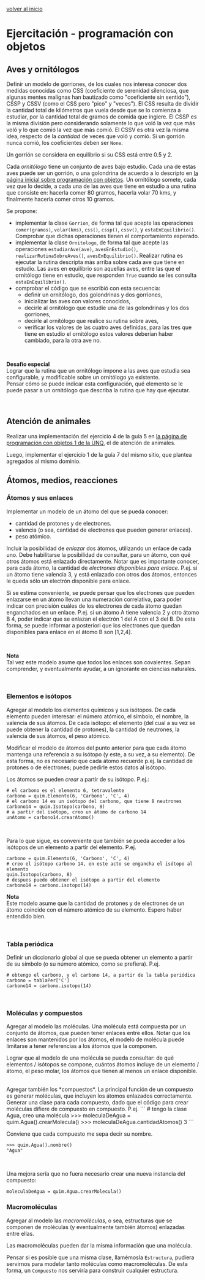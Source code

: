 <style>
.page-header {
    padding-bottom: 50px;
    padding-top: 50px;
}
</style>

[volver al inicio](./index.md)  

# Ejercitación - programación con objetos

## Aves y ornitólogos
Definir un modelo de gorriones, de los cuales nos interesa conocer dos medidas conocidas como CSS (coeficiente de serenidad silenciosa, que algunas mentes malignas han bautizado como "coeficiente sin sentido"), CSSP y CSSV (como el CSS pero "pico" y "veces"). 
El CSS resulta de dividir la cantidad total de kilómetros que vuela desde que se lo comienza a estudiar, por la cantidad total de gramos de comida que ingiere. El CSSP es la misma división pero considerando solamente lo que voló la vez que más voló y lo que comió la vez que más comió. El CSSV es otra vez la misma idea, respecto de la *cantidad* de veces que voló y comió.
Si un gorrión nunca comió, los coeficientes deben ser `None`.

Un gorrión se considera en equilibrio si su CSS está entre 0.5 y 2.

Cada *ornitólogo* tiene un conjunto de aves bajo estudio. Cada una de estas aves puede ser un gorrión, o una golondrina de acuerdo a lo descripto en [la página inicial sobre programación con objetos](./oop-intro.md).
Un ornitólogo somete, cada vez que lo decide, a cada una de las aves que tiene en estudio a una rutina que consiste en: hacerla comer 80 gramos, hacerla volar 70 kms, y finalmente hacerla comer otros 10 gramos.

Se propone:
* implementar la clase `Gorrion`, de forma tal que acepte las operaciones `comer(gramos)`, `volar(kms)`, `css()`, `cssp()`, `cssv()`, y `estaEnEquilibrio()`. Comprobar que dichas operaciones tienen el comportamiento esperado.
* implementar la clase `Ornitologo`, de forma tal que acepte las operaciones `estudiarAve(ave)`, `avesEnEstudio()`, `realizarRutinaSobreAves()`, `avesEnEquilibrio()`. Realizar rutina es ejecutar la rutina descripta más arriba sobre cada ave que tiene en estudio. Las aves en equilibrio son aquellas aves, entre las que el ornitólogo tiene en estudio, que responden `True` cuando se les consulta `estaEnEquilibrio()`.
* comprobar el código que se escribió con esta secuencia:
    - definir un ornitólogo, dos golondrinas y dos gorriones, 
    - inicializar las aves con valores conocidos,
    - decirle al ornitólogo que estudie una de las golondrinas y los dos gorriones,
    - decirle al ornitólogo que realice su rutina sobre aves,
    - verificar los valores de las cuatro aves definidas, para las tres que tiene en estudio el ornitólogo estos valores deberían haber cambiado, para la otra ave no.

<br/>

**Desafío especial**  
Lograr que la rutina que un ornitólogo impone a las aves que estudia sea configurable, y modificable sobre un ornitólogo ya existente.  
Pensar cómo se puede indicar esta configuración, qué elemento se le puede pasar a un ornitólogo que describa la rutina que hay que ejecutar.

<br/>


## Atención de animales
Realizar una implementación del ejercicio 4 de la guía 5 en [la página de programación con objetos 1 de la UNQ](https://objetos1wollokunq.gitlab.io/material/#guides), el de atención de animales.

Luego, implementar el ejercicio 1 de la guía 7 del mismo sitio, que plantea agregados al mismo dominio.


## Átomos, medios, reacciones

### Átomos y sus enlaces
Implementar un modelo de un átomo del que se pueda conocer: 
* cantidad de protones y de electrones.
* valencia (o sea, cantidad de electrones que pueden generar enlaces).
* peso atómico.

Incluir la posibilidad de *enlazar* dos átomos, utilizando un enlace de cada uno. Debe habilitarse la posibilidad de consultar, para un átomo, con qué otros átomos está enlazado directamente.
Notar que es importante conocer, para cada átomo, la cantidad de *electrones disponibles para enlace*. P.ej. si un átomo tiene valencia 3, y está enlazado con otros dos átomos, entonces le queda sólo un electrón disponible para enlace.

Si se estima conveniente, se puede pensar que los electrones que pueden enlazarse en un átomo llevan una numeración correlativa, para poder indicar con precisión cuáles de los electrones de cada átomo quedan enganchados en un enlace. P.ej. si un átomo A tiene valencia 2 y otro átomo B 4, poder indicar que se enlazan el electrón 1 del A con el 3 del B. 
De esta forma, se puede informar a posteriori que los electrones que quedan disponibles para enlace en el átomo B son [1,2,4].

<br/>

**Nota**  
Tal vez este modelo asume que todos los enlaces son covalentes. Sepan comprender, y eventualmente ayudar, a un ignorante en ciencias naturales.

<br/>

### Elementos e isótopos
Agregar al modelo los elementos químicos y sus isótopos. 
De cada elemento pueden interesar: el número atómico, el símbolo, el nombre, la valencia de sus átomos. 
De cada isótopo: el elemento (del cual a su vez se puede obtener la cantidad de protones), la cantidad de neutrones, la valencia de sus átomos, el peso atómico.

Modificar el modelo de átomos del punto anterior para que cada átomo mantenga una referencia a su isótopo (y este, a su vez, a su elemento). De esta forma, no es necesario que cada átomo recuerde p.ej. la cantidad de protones o de electrones; puede pedirle estos datos al isótopo.

Los átomos se pueden *crear* a partir de su isótopo. P.ej.:
```
# el carbono es el elemento 6, tetravalente
carbono = quim.Elemento(6, 'Carbono', 'C', 4)
# el carbono 14 es un isótopo del carbono, que tiene 8 neutrones
carbono14 = quim.Isotopo(carbono, 8)
# a partir del isótopo, creo un átomo de carbono 14
unAtomo = carbono14.crearAtomo()
```

<br/>

Para lo que sigue, es conveniente que también se pueda acceder a los isótopos de un elemento a partir del elemento. P.ej.
```
carbono = quim.Elemento(6, 'Carbono', 'C', 4)
# creo el isótopo carbono 14, en este acto se engancha el isótopo al elemento
quim.Isotopo(carbono, 8)
# despues puedo obtener el isótopo a partir del elemento
carbono14 = carbono.isotopo(14)
```

**Nota**  
Este modelo asume que la cantidad de protones y de electrones de un átomo coincide con el número atómico de su elemento. Espero haber entendido bien.

<br/>

### Tabla periódica 
Definir un diccionario global al que se pueda obtener un elemento a partir de su símbolo (o su número atómico, como se prefiera). P.ej.
```
# obtengo el carbono, y el carbono 14, a partir de la tabla periódica
carbono = tablaPer['C']
carbono14 = carbono.isotopo(14)
```


<br/>

### Moléculas y compuestos
Agregar al modelo las moléculas. Una molécula está compuesta por un conjunto de átomos, que pueden tener enlaces entre ellos. Notar que los enlaces son mantenidos por los átomos, el modelo de molécula puede limitarse a tener referencias a los átomos que la componen.

Lograr que al modelo de una molécula se pueda consultar: de qué elementos / isótopos se compone, cuántos átomos incluye de un elemento / átomo, el peso molar, los átomos que tienen al menos un enlace disponible.

<br/>
Agregar también los *compuestos*. La principal función de un compuesto es generar moléculas, que incluyen los átomos enlazados correctamente.
Generar una clase para cada compuesto, dado que el código para crear moléculas difiere de compuesto en compuesto. P.ej.
```
# tengo la clase Agua, creo una molécula
>>> moleculaDeAgua = quim.Agua().crearMolecula()
>>> moleculaDeAgua.cantidadAtomos()
3
```

Conviene que cada compuesto me sepa decir su nombre.
```
>>> quim.Agua().nombre()
"Agua"
```

<br/>

Una mejora sería que no fuera necesario crear una nueva instancia del compuesto:
```
moleculaDeAgua = quim.Agua.crearMolecula()
```


### Macromoléculas
Agregar al modelo las *macromoléculas*, o sea, estructuras que se componen de moléculas (y eventualmente también átomos) enlazadas entre ellas.

Las macromoléculas pueden dar la misma información que una molécula.

Pensar si es posible que una misma clase, llamémosla `Estructura`, pudiera servirnos para modelar tanto moléculas como macromoléculas. De esta forma, un `Compuesto` nos serviría para construir cualquier estructura.


<!--
    Reacción: insumos: [Compuesto / Elemento / Isótopo], productos: [Compuesto / Elemento / Isótopo], puedeAplicarseSobre([Molecula / Macro / Atomo]), aplicarSobre([Molecula / Macro]) / puedeOcurrirEnMedio(Medio).
    Medio: componentes y cantidad de cada uno.
-->

